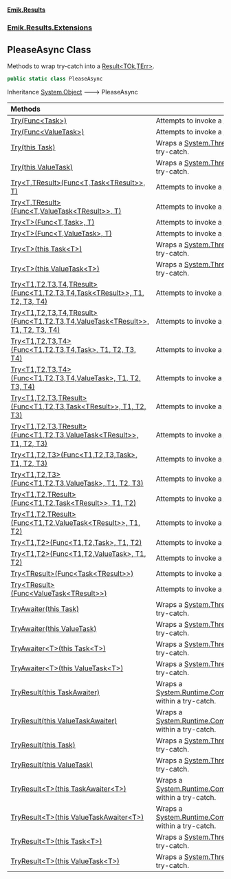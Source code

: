#### [Emik.Results](index.md 'index')
### [Emik.Results.Extensions](Emik.Results.Extensions.md 'Emik.Results.Extensions')

## PleaseAsync Class

Methods to wrap try-catch into a [Result&lt;TOk,TErr&gt;](Result{TOk,TErr}.md 'Emik.Results.Result<TOk,TErr>').

```csharp
public static class PleaseAsync
```

Inheritance [System.Object](https://docs.microsoft.com/en-us/dotnet/api/System.Object 'System.Object') &#129106; PleaseAsync

| Methods | |
| :--- | :--- |
| [Try(Func&lt;Task&gt;)](PleaseAsync.Try(Func{Task}).md 'Emik.Results.Extensions.PleaseAsync.Try(System.Func<System.Threading.Tasks.Task>)') | Attempts to invoke a [System.Delegate](https://docs.microsoft.com/en-us/dotnet/api/System.Delegate 'System.Delegate'). |
| [Try(Func&lt;ValueTask&gt;)](PleaseAsync.Try(Func{ValueTask}).md 'Emik.Results.Extensions.PleaseAsync.Try(System.Func<System.Threading.Tasks.ValueTask>)') | Attempts to invoke a [System.Delegate](https://docs.microsoft.com/en-us/dotnet/api/System.Delegate 'System.Delegate'). |
| [Try(this Task)](PleaseAsync.Try(Task).md 'Emik.Results.Extensions.PleaseAsync.Try(this System.Threading.Tasks.Task)') | Wraps a [System.Threading.Tasks.Task](https://docs.microsoft.com/en-us/dotnet/api/System.Threading.Tasks.Task 'System.Threading.Tasks.Task') within a try-catch. |
| [Try(this ValueTask)](PleaseAsync.Try(ValueTask).md 'Emik.Results.Extensions.PleaseAsync.Try(this System.Threading.Tasks.ValueTask)') | Wraps a [System.Threading.Tasks.Task](https://docs.microsoft.com/en-us/dotnet/api/System.Threading.Tasks.Task 'System.Threading.Tasks.Task') within a try-catch. |
| [Try&lt;T,TResult&gt;(Func&lt;T,Task&lt;TResult&gt;&gt;, T)](PleaseAsync.Try{T,TResult}(Func{T,Task},T).md 'Emik.Results.Extensions.PleaseAsync.Try<T,TResult>(System.Func<T,System.Threading.Tasks.Task<TResult>>, T)') | Attempts to invoke a [System.Delegate](https://docs.microsoft.com/en-us/dotnet/api/System.Delegate 'System.Delegate'). |
| [Try&lt;T,TResult&gt;(Func&lt;T,ValueTask&lt;TResult&gt;&gt;, T)](PleaseAsync.Try{T,TResult}(Func{T,ValueTask},T).md 'Emik.Results.Extensions.PleaseAsync.Try<T,TResult>(System.Func<T,System.Threading.Tasks.ValueTask<TResult>>, T)') | Attempts to invoke a [System.Delegate](https://docs.microsoft.com/en-us/dotnet/api/System.Delegate 'System.Delegate'). |
| [Try&lt;T&gt;(Func&lt;T,Task&gt;, T)](PleaseAsync.Try{T}(Func{T,Task},T).md 'Emik.Results.Extensions.PleaseAsync.Try<T>(System.Func<T,System.Threading.Tasks.Task>, T)') | Attempts to invoke a [System.Delegate](https://docs.microsoft.com/en-us/dotnet/api/System.Delegate 'System.Delegate'). |
| [Try&lt;T&gt;(Func&lt;T,ValueTask&gt;, T)](PleaseAsync.Try{T}(Func{T,ValueTask},T).md 'Emik.Results.Extensions.PleaseAsync.Try<T>(System.Func<T,System.Threading.Tasks.ValueTask>, T)') | Attempts to invoke a [System.Delegate](https://docs.microsoft.com/en-us/dotnet/api/System.Delegate 'System.Delegate'). |
| [Try&lt;T&gt;(this Task&lt;T&gt;)](PleaseAsync.Try{T}(Task{T}).md 'Emik.Results.Extensions.PleaseAsync.Try<T>(this System.Threading.Tasks.Task<T>)') | Wraps a [System.Threading.Tasks.Task&lt;&gt;](https://docs.microsoft.com/en-us/dotnet/api/System.Threading.Tasks.Task-1 'System.Threading.Tasks.Task`1') within a try-catch. |
| [Try&lt;T&gt;(this ValueTask&lt;T&gt;)](PleaseAsync.Try{T}(ValueTask{T}).md 'Emik.Results.Extensions.PleaseAsync.Try<T>(this System.Threading.Tasks.ValueTask<T>)') | Wraps a [System.Threading.Tasks.Task&lt;&gt;](https://docs.microsoft.com/en-us/dotnet/api/System.Threading.Tasks.Task-1 'System.Threading.Tasks.Task`1') within a try-catch. |
| [Try&lt;T1,T2,T3,T4,TResult&gt;(Func&lt;T1,T2,T3,T4,Task&lt;TResult&gt;&gt;, T1, T2, T3, T4)](PleaseAsync.Try{T1,T2,T3,T4,TResult}(Func{T1,T2,T3,T4,Task},T1,T2,T3,T4).md 'Emik.Results.Extensions.PleaseAsync.Try<T1,T2,T3,T4,TResult>(System.Func<T1,T2,T3,T4,System.Threading.Tasks.Task<TResult>>, T1, T2, T3, T4)') | Attempts to invoke a [System.Delegate](https://docs.microsoft.com/en-us/dotnet/api/System.Delegate 'System.Delegate'). |
| [Try&lt;T1,T2,T3,T4,TResult&gt;(Func&lt;T1,T2,T3,T4,ValueTask&lt;TResult&gt;&gt;, T1, T2, T3, T4)](PleaseAsync.Try{T1,T2,T3,T4,TResult}(Func{T1,T2,T3,T4,ValueTask},T1,T2,T3,T4).md 'Emik.Results.Extensions.PleaseAsync.Try<T1,T2,T3,T4,TResult>(System.Func<T1,T2,T3,T4,System.Threading.Tasks.ValueTask<TResult>>, T1, T2, T3, T4)') | Attempts to invoke a [System.Delegate](https://docs.microsoft.com/en-us/dotnet/api/System.Delegate 'System.Delegate'). |
| [Try&lt;T1,T2,T3,T4&gt;(Func&lt;T1,T2,T3,T4,Task&gt;, T1, T2, T3, T4)](PleaseAsync.Try{T1,T2,T3,T4}(Func{T1,T2,T3,T4,Task},T1,T2,T3,T4).md 'Emik.Results.Extensions.PleaseAsync.Try<T1,T2,T3,T4>(System.Func<T1,T2,T3,T4,System.Threading.Tasks.Task>, T1, T2, T3, T4)') | Attempts to invoke a [System.Delegate](https://docs.microsoft.com/en-us/dotnet/api/System.Delegate 'System.Delegate'). |
| [Try&lt;T1,T2,T3,T4&gt;(Func&lt;T1,T2,T3,T4,ValueTask&gt;, T1, T2, T3, T4)](PleaseAsync.Try{T1,T2,T3,T4}(Func{T1,T2,T3,T4,ValueTask},T1,T2,T3,T4).md 'Emik.Results.Extensions.PleaseAsync.Try<T1,T2,T3,T4>(System.Func<T1,T2,T3,T4,System.Threading.Tasks.ValueTask>, T1, T2, T3, T4)') | Attempts to invoke a [System.Delegate](https://docs.microsoft.com/en-us/dotnet/api/System.Delegate 'System.Delegate'). |
| [Try&lt;T1,T2,T3,TResult&gt;(Func&lt;T1,T2,T3,Task&lt;TResult&gt;&gt;, T1, T2, T3)](PleaseAsync.Try{T1,T2,T3,TResult}(Func{T1,T2,T3,Task},T1,T2,T3).md 'Emik.Results.Extensions.PleaseAsync.Try<T1,T2,T3,TResult>(System.Func<T1,T2,T3,System.Threading.Tasks.Task<TResult>>, T1, T2, T3)') | Attempts to invoke a [System.Delegate](https://docs.microsoft.com/en-us/dotnet/api/System.Delegate 'System.Delegate'). |
| [Try&lt;T1,T2,T3,TResult&gt;(Func&lt;T1,T2,T3,ValueTask&lt;TResult&gt;&gt;, T1, T2, T3)](PleaseAsync.Try{T1,T2,T3,TResult}(Func{T1,T2,T3,ValueTask},T1,T2,T3).md 'Emik.Results.Extensions.PleaseAsync.Try<T1,T2,T3,TResult>(System.Func<T1,T2,T3,System.Threading.Tasks.ValueTask<TResult>>, T1, T2, T3)') | Attempts to invoke a [System.Delegate](https://docs.microsoft.com/en-us/dotnet/api/System.Delegate 'System.Delegate'). |
| [Try&lt;T1,T2,T3&gt;(Func&lt;T1,T2,T3,Task&gt;, T1, T2, T3)](PleaseAsync.Try{T1,T2,T3}(Func{T1,T2,T3,Task},T1,T2,T3).md 'Emik.Results.Extensions.PleaseAsync.Try<T1,T2,T3>(System.Func<T1,T2,T3,System.Threading.Tasks.Task>, T1, T2, T3)') | Attempts to invoke a [System.Delegate](https://docs.microsoft.com/en-us/dotnet/api/System.Delegate 'System.Delegate'). |
| [Try&lt;T1,T2,T3&gt;(Func&lt;T1,T2,T3,ValueTask&gt;, T1, T2, T3)](PleaseAsync.Try{T1,T2,T3}(Func{T1,T2,T3,ValueTask},T1,T2,T3).md 'Emik.Results.Extensions.PleaseAsync.Try<T1,T2,T3>(System.Func<T1,T2,T3,System.Threading.Tasks.ValueTask>, T1, T2, T3)') | Attempts to invoke a [System.Delegate](https://docs.microsoft.com/en-us/dotnet/api/System.Delegate 'System.Delegate'). |
| [Try&lt;T1,T2,TResult&gt;(Func&lt;T1,T2,Task&lt;TResult&gt;&gt;, T1, T2)](PleaseAsync.Try{T1,T2,TResult}(Func{T1,T2,Task},T1,T2).md 'Emik.Results.Extensions.PleaseAsync.Try<T1,T2,TResult>(System.Func<T1,T2,System.Threading.Tasks.Task<TResult>>, T1, T2)') | Attempts to invoke a [System.Delegate](https://docs.microsoft.com/en-us/dotnet/api/System.Delegate 'System.Delegate'). |
| [Try&lt;T1,T2,TResult&gt;(Func&lt;T1,T2,ValueTask&lt;TResult&gt;&gt;, T1, T2)](PleaseAsync.Try{T1,T2,TResult}(Func{T1,T2,ValueTask},T1,T2).md 'Emik.Results.Extensions.PleaseAsync.Try<T1,T2,TResult>(System.Func<T1,T2,System.Threading.Tasks.ValueTask<TResult>>, T1, T2)') | Attempts to invoke a [System.Delegate](https://docs.microsoft.com/en-us/dotnet/api/System.Delegate 'System.Delegate'). |
| [Try&lt;T1,T2&gt;(Func&lt;T1,T2,Task&gt;, T1, T2)](PleaseAsync.Try{T1,T2}(Func{T1,T2,Task},T1,T2).md 'Emik.Results.Extensions.PleaseAsync.Try<T1,T2>(System.Func<T1,T2,System.Threading.Tasks.Task>, T1, T2)') | Attempts to invoke a [System.Delegate](https://docs.microsoft.com/en-us/dotnet/api/System.Delegate 'System.Delegate'). |
| [Try&lt;T1,T2&gt;(Func&lt;T1,T2,ValueTask&gt;, T1, T2)](PleaseAsync.Try{T1,T2}(Func{T1,T2,ValueTask},T1,T2).md 'Emik.Results.Extensions.PleaseAsync.Try<T1,T2>(System.Func<T1,T2,System.Threading.Tasks.ValueTask>, T1, T2)') | Attempts to invoke a [System.Delegate](https://docs.microsoft.com/en-us/dotnet/api/System.Delegate 'System.Delegate'). |
| [Try&lt;TResult&gt;(Func&lt;Task&lt;TResult&gt;&gt;)](PleaseAsync.Try{TResult}(Func{Task}).md 'Emik.Results.Extensions.PleaseAsync.Try<TResult>(System.Func<System.Threading.Tasks.Task<TResult>>)') | Attempts to invoke a [System.Delegate](https://docs.microsoft.com/en-us/dotnet/api/System.Delegate 'System.Delegate'). |
| [Try&lt;TResult&gt;(Func&lt;ValueTask&lt;TResult&gt;&gt;)](PleaseAsync.Try{TResult}(Func{ValueTask}).md 'Emik.Results.Extensions.PleaseAsync.Try<TResult>(System.Func<System.Threading.Tasks.ValueTask<TResult>>)') | Attempts to invoke a [System.Delegate](https://docs.microsoft.com/en-us/dotnet/api/System.Delegate 'System.Delegate'). |
| [TryAwaiter(this Task)](PleaseAsync.TryAwaiter(Task).md 'Emik.Results.Extensions.PleaseAsync.TryAwaiter(this System.Threading.Tasks.Task)') | Wraps a [System.Threading.Tasks.Task](https://docs.microsoft.com/en-us/dotnet/api/System.Threading.Tasks.Task 'System.Threading.Tasks.Task') within a try-catch. |
| [TryAwaiter(this ValueTask)](PleaseAsync.TryAwaiter(ValueTask).md 'Emik.Results.Extensions.PleaseAsync.TryAwaiter(this System.Threading.Tasks.ValueTask)') | Wraps a [System.Threading.Tasks.Task](https://docs.microsoft.com/en-us/dotnet/api/System.Threading.Tasks.Task 'System.Threading.Tasks.Task') within a try-catch. |
| [TryAwaiter&lt;T&gt;(this Task&lt;T&gt;)](PleaseAsync.TryAwaiter{T}(Task{T}).md 'Emik.Results.Extensions.PleaseAsync.TryAwaiter<T>(this System.Threading.Tasks.Task<T>)') | Wraps a [System.Threading.Tasks.Task&lt;&gt;](https://docs.microsoft.com/en-us/dotnet/api/System.Threading.Tasks.Task-1 'System.Threading.Tasks.Task`1') within a try-catch. |
| [TryAwaiter&lt;T&gt;(this ValueTask&lt;T&gt;)](PleaseAsync.TryAwaiter{T}(ValueTask{T}).md 'Emik.Results.Extensions.PleaseAsync.TryAwaiter<T>(this System.Threading.Tasks.ValueTask<T>)') | Wraps a [System.Threading.Tasks.Task&lt;&gt;](https://docs.microsoft.com/en-us/dotnet/api/System.Threading.Tasks.Task-1 'System.Threading.Tasks.Task`1') within a try-catch. |
| [TryResult(this TaskAwaiter)](PleaseAsync.TryResult(TaskAwaiter).md 'Emik.Results.Extensions.PleaseAsync.TryResult(this System.Runtime.CompilerServices.TaskAwaiter)') | Wraps a [System.Runtime.CompilerServices.TaskAwaiter](https://docs.microsoft.com/en-us/dotnet/api/System.Runtime.CompilerServices.TaskAwaiter 'System.Runtime.CompilerServices.TaskAwaiter') within a try-catch. |
| [TryResult(this ValueTaskAwaiter)](PleaseAsync.TryResult(ValueTaskAwaiter).md 'Emik.Results.Extensions.PleaseAsync.TryResult(this System.Runtime.CompilerServices.ValueTaskAwaiter)') | Wraps a [System.Runtime.CompilerServices.TaskAwaiter](https://docs.microsoft.com/en-us/dotnet/api/System.Runtime.CompilerServices.TaskAwaiter 'System.Runtime.CompilerServices.TaskAwaiter') within a try-catch. |
| [TryResult(this Task)](PleaseAsync.TryResult(Task).md 'Emik.Results.Extensions.PleaseAsync.TryResult(this System.Threading.Tasks.Task)') | Wraps a [System.Threading.Tasks.Task](https://docs.microsoft.com/en-us/dotnet/api/System.Threading.Tasks.Task 'System.Threading.Tasks.Task') within a try-catch. |
| [TryResult(this ValueTask)](PleaseAsync.TryResult(ValueTask).md 'Emik.Results.Extensions.PleaseAsync.TryResult(this System.Threading.Tasks.ValueTask)') | Wraps a [System.Threading.Tasks.Task](https://docs.microsoft.com/en-us/dotnet/api/System.Threading.Tasks.Task 'System.Threading.Tasks.Task') within a try-catch. |
| [TryResult&lt;T&gt;(this TaskAwaiter&lt;T&gt;)](PleaseAsync.TryResult{T}(TaskAwaiter{T}).md 'Emik.Results.Extensions.PleaseAsync.TryResult<T>(this System.Runtime.CompilerServices.TaskAwaiter<T>)') | Wraps a [System.Runtime.CompilerServices.TaskAwaiter&lt;&gt;](https://docs.microsoft.com/en-us/dotnet/api/System.Runtime.CompilerServices.TaskAwaiter-1 'System.Runtime.CompilerServices.TaskAwaiter`1') within a try-catch. |
| [TryResult&lt;T&gt;(this ValueTaskAwaiter&lt;T&gt;)](PleaseAsync.TryResult{T}(ValueTaskAwaiter{T}).md 'Emik.Results.Extensions.PleaseAsync.TryResult<T>(this System.Runtime.CompilerServices.ValueTaskAwaiter<T>)') | Wraps a [System.Runtime.CompilerServices.TaskAwaiter&lt;&gt;](https://docs.microsoft.com/en-us/dotnet/api/System.Runtime.CompilerServices.TaskAwaiter-1 'System.Runtime.CompilerServices.TaskAwaiter`1') within a try-catch. |
| [TryResult&lt;T&gt;(this Task&lt;T&gt;)](PleaseAsync.TryResult{T}(Task{T}).md 'Emik.Results.Extensions.PleaseAsync.TryResult<T>(this System.Threading.Tasks.Task<T>)') | Wraps a [System.Threading.Tasks.Task&lt;&gt;](https://docs.microsoft.com/en-us/dotnet/api/System.Threading.Tasks.Task-1 'System.Threading.Tasks.Task`1') within a try-catch. |
| [TryResult&lt;T&gt;(this ValueTask&lt;T&gt;)](PleaseAsync.TryResult{T}(ValueTask{T}).md 'Emik.Results.Extensions.PleaseAsync.TryResult<T>(this System.Threading.Tasks.ValueTask<T>)') | Wraps a [System.Threading.Tasks.Task&lt;&gt;](https://docs.microsoft.com/en-us/dotnet/api/System.Threading.Tasks.Task-1 'System.Threading.Tasks.Task`1') within a try-catch. |
